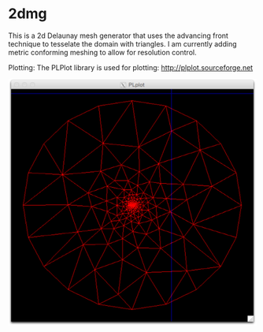 # 2dmg
This is a 2d Delaunay mesh generator that uses the advancing front technique to tesselate the domain with triangles.
I am currently adding metric conforming meshing to allow for resolution control.

Plotting:
The PLPlot library is used for plotting: http://plplot.sourceforge.net

![alt text](https://github.com/mceze/2dmg/blob/master/plotter1.png "Example of plotter")